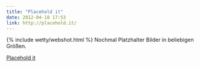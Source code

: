 ```yaml
---
title: "Placehold it"
date: 2012-04-18 17:53
link: http://placehold.it/
---
```

{% include wetty/webshot.html %} Nochmal Platzhalter Bilder in beliebigen Größen.

[Placehold it](http://placehold.it/)
